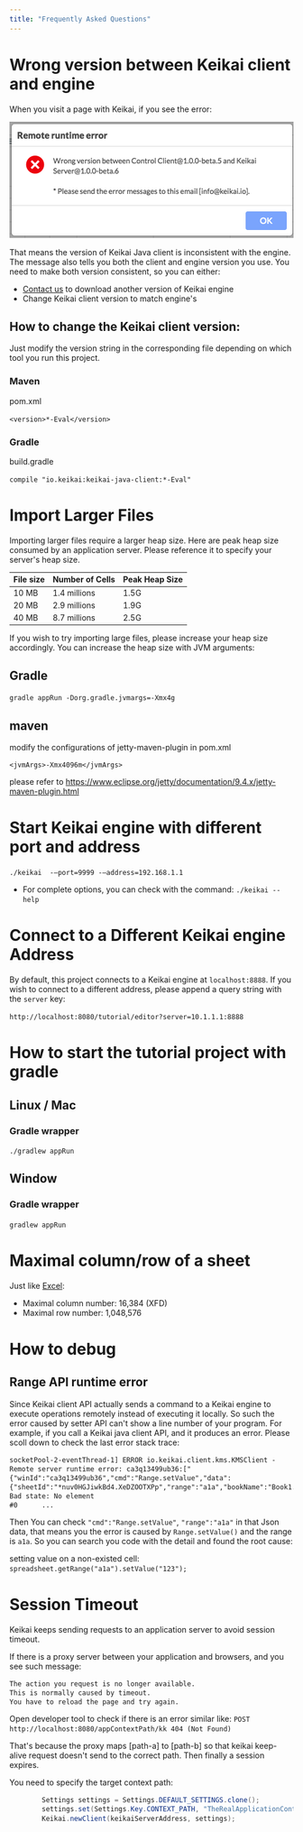 ```yaml
---
title: "Frequently Asked Questions"
---
```


# Wrong version between Keikai client and engine
When you visit a page with Keikai, if you see the error:

![](/assets/images/inconsistentVersion.png)

That means the version of Keikai Java client is inconsistent with the engine. The message also tells you both the client and engine version you use. You need to make both version consistent, so you can either:
* [Contact us](https://keikai.io/#contact) to download another version of Keikai engine
* Change Keikai client version to match engine's

## How to change the Keikai client version:
Just modify the version string in the corresponding file depending on which tool you run this project. 

### Maven
pom.xml

`<version>*-Eval</version>`

### Gradle

build.gradle

`compile "io.keikai:keikai-java-client:*-Eval"`

 
 
# Import Larger Files
Importing larger files require a larger heap size. Here are peak heap size consumed by an application server. Please reference it to specify your server's heap size.

| File size | Number of Cells| Peak Heap Size| 
| --------- | -------------- | ------------------ |
| 10 MB     | 1.4 millions  | 1.5G  |
| 20 MB     | 2.9 millions  | 1.9G  |
| 40 MB     | 8.7 millions  | 2.5G  |

If you wish to try importing large files, please increase your heap size accordingly. 
You can increase the heap size with JVM arguments:

## Gradle
`gradle appRun -Dorg.gradle.jvmargs=-Xmx4g`


## maven
modify the configurations of jetty-maven-plugin in pom.xml
```
<jvmArgs>-Xmx4096m</jvmArgs>
```
please refer to https://www.eclipse.org/jetty/documentation/9.4.x/jetty-maven-plugin.html



# Start Keikai engine with different port and address
`./keikai  -—port=9999 -—address=192.168.1.1`

* For complete options, you can check with the command:
`./keikai --help`



# Connect to a Different Keikai engine Address
By default, this project connects to a Keikai engine at `localhost:8888`. If you wish to connect to a different address, please append a query string with the `server` key:
 
 `http://localhost:8080/tutorial/editor?server=10.1.1.1:8888`



# How to start the tutorial project with gradle
##  Linux / Mac

### Gradle wrapper
`./gradlew appRun`

## Window

### Gradle wrapper
`gradlew appRun`

# Maximal column/row of a sheet
Just like [Excel](https://support.office.com/en-us/article/excel-specifications-and-limits-1672b34d-7043-467e-8e27-269d656771c3):
* Maximal column number: 16,384 (XFD)
* Maximal row number: 1,048,576


# How to debug

## Range API runtime error
Since Keikai client API actually sends a command to a Keikai engine to execute operations remotely instead of executing it locally. So such the error caused by setter API can't show a line number of your program. For example, if you call a Keikai java client API, and it produces an error. Please scoll down to check the last error stack trace:

```
socketPool-2-eventThread-1] ERROR io.keikai.client.kms.KMSClient - Remote server runtime error: ca3q13499ub36:["{"winId":"ca3q13499ub36","cmd":"Range.setValue","data":{"sheetId":"*nuv0HGJiwkBd4.XeDZOOTXPp","range":"a1a","bookName":"Book1.xlsx","value":"a1s"}}"]
Bad state: No element
#0      ...
```
Then You can check `"cmd":"Range.setValue"`, `"range":"a1a"` in that Json data, that means you the error is caused by `Range.setValue()` and the range is `a1a`. So you can search you code with the detail and found the root cause:

setting value on a non-existed cell: `spreadsheet.getRange("a1a").setValue("123");`


# Session Timeout
Keikai keeps sending requests to an application server to avoid session timeout.

If there is a proxy server between your application and browsers, and you see such message:
```
The action you request is no longer available.
This is normally caused by timeout.
You have to reload the page and try again.
```

Open developer tool to check if there is an error similar like:
`POST http://localhost:8080/appContextPath/kk 404 (Not Found)`

That's because the proxy maps [path-a] to [path-b] so that keikai keep-alive request doesn't send to the correct path. Then finally a session expires.

You need to specify the target context path:
```java
        Settings settings = Settings.DEFAULT_SETTINGS.clone();
        settings.set(Settings.Key.CONTEXT_PATH, "TheRealApplicationContentPath");
        Keikai.newClient(keikaiServerAddress, settings);
```

